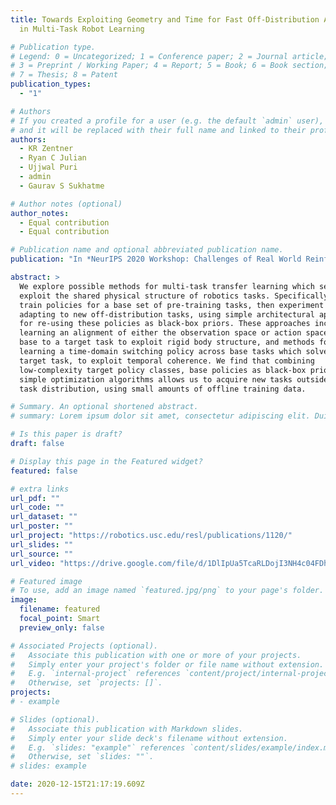 ```yaml
---
title: Towards Exploiting Geometry and Time for Fast Off-Distribution Adaptation
  in Multi-Task Robot Learning

# Publication type.
# Legend: 0 = Uncategorized; 1 = Conference paper; 2 = Journal article;
# 3 = Preprint / Working Paper; 4 = Report; 5 = Book; 6 = Book section;
# 7 = Thesis; 8 = Patent
publication_types:
  - "1"

# Authors
# If you created a profile for a user (e.g. the default `admin` user), write the username (folder name) here
# and it will be replaced with their full name and linked to their profile.
authors:
  - KR Zentner
  - Ryan C Julian
  - Ujjwal Puri
  - admin
  - Gaurav S Sukhatme

# Author notes (optional)
author_notes:
  - Equal contribution
  - Equal contribution

# Publication name and optional abbreviated publication name.
publication: "In *NeurIPS 2020 Workshop: Challenges of Real World Reinforcement Learning*"

abstract: >
  We explore possible methods for multi-task transfer learning which seek to
  exploit the shared physical structure of robotics tasks. Specifically, we
  train policies for a base set of pre-training tasks, then experiment with
  adapting to new off-distribution tasks, using simple architectural approaches
  for re-using these policies as black-box priors. These approaches include
  learning an alignment of either the observation space or action space from a
  base to a target task to exploit rigid body structure, and methods for
  learning a time-domain switching policy across base tasks which solves the
  target task, to exploit temporal coherence. We find that combining
  low-complexity target policy classes, base policies as black-box priors, and
  simple optimization algorithms allows us to acquire new tasks outside the base
  task distribution, using small amounts of offline training data.

# Summary. An optional shortened abstract.
# summary: Lorem ipsum dolor sit amet, consectetur adipiscing elit. Duis posuere tellus ac convallis placerat. Proin tincidunt magna sed ex sollicitudin condimentum.

# Is this paper is draft?
draft: false

# Display this page in the Featured widget?
featured: false

# extra links
url_pdf: ""
url_code: ""
url_dataset: ""
url_poster: ""
url_project: "https://robotics.usc.edu/resl/publications/1120/"
url_slides: ""
url_source: ""
url_video: "https://drive.google.com/file/d/1DlIpUa5TcaRLDojI3NH4c04FDhaqfKJ9/view"

# Featured image
# To use, add an image named `featured.jpg/png` to your page's folder.
image:
  filename: featured
  focal_point: Smart
  preview_only: false

# Associated Projects (optional).
#   Associate this publication with one or more of your projects.
#   Simply enter your project's folder or file name without extension.
#   E.g. `internal-project` references `content/project/internal-project/index.md`.
#   Otherwise, set `projects: []`.
projects:
# - example

# Slides (optional).
#   Associate this publication with Markdown slides.
#   Simply enter your slide deck's filename without extension.
#   E.g. `slides: "example"` references `content/slides/example/index.md`.
#   Otherwise, set `slides: ""`.
# slides: example

date: 2020-12-15T21:17:19.609Z
---
```


<!-- {{% callout note %}}
Click the *Cite* button above to demo the feature to enable visitors to import publication metadata into their reference management software.
{{% /callout %}}

{{% callout note %}}
Create your slides in Markdown - click the *Slides* button to check out the example.
{{% /callout %}}

Supplementary notes can be added here, including [code, math, and images](https://wowchemy.com/docs/writing-markdown-latex/). -->
